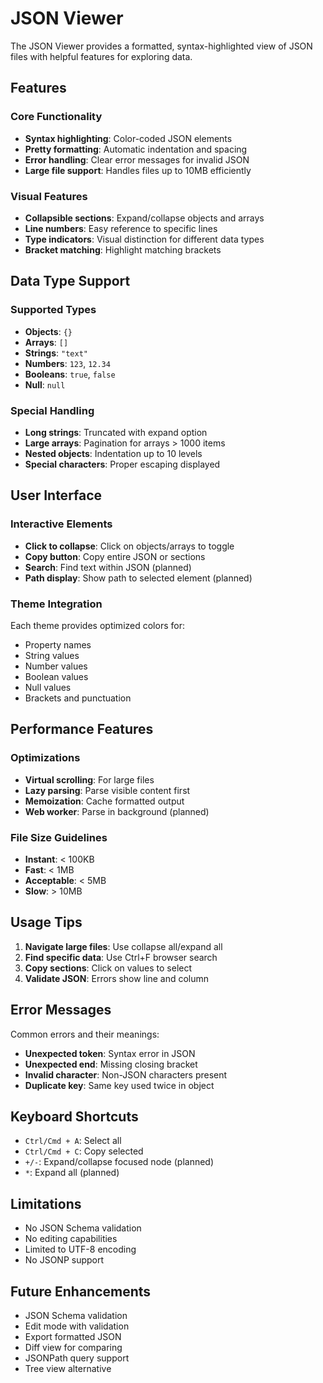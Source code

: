 # JSON Viewer

The JSON Viewer provides a formatted, syntax-highlighted view of JSON files with helpful features for exploring data.

## Features

### Core Functionality

- **Syntax highlighting**: Color-coded JSON elements
- **Pretty formatting**: Automatic indentation and spacing
- **Error handling**: Clear error messages for invalid JSON
- **Large file support**: Handles files up to 10MB efficiently

### Visual Features

- **Collapsible sections**: Expand/collapse objects and arrays
- **Line numbers**: Easy reference to specific lines
- **Type indicators**: Visual distinction for different data types
- **Bracket matching**: Highlight matching brackets

## Data Type Support

### Supported Types

- **Objects**: `{}`
- **Arrays**: `[]`
- **Strings**: `"text"`
- **Numbers**: `123`, `12.34`
- **Booleans**: `true`, `false`
- **Null**: `null`

### Special Handling

- **Long strings**: Truncated with expand option
- **Large arrays**: Pagination for arrays > 1000 items
- **Nested objects**: Indentation up to 10 levels
- **Special characters**: Proper escaping displayed

## User Interface

### Interactive Elements

- **Click to collapse**: Click on objects/arrays to toggle
- **Copy button**: Copy entire JSON or sections
- **Search**: Find text within JSON (planned)
- **Path display**: Show path to selected element (planned)

### Theme Integration

Each theme provides optimized colors for:

- Property names
- String values
- Number values
- Boolean values
- Null values
- Brackets and punctuation

## Performance Features

### Optimizations

- **Virtual scrolling**: For large files
- **Lazy parsing**: Parse visible content first
- **Memoization**: Cache formatted output
- **Web worker**: Parse in background (planned)

### File Size Guidelines

- **Instant**: < 100KB
- **Fast**: < 1MB
- **Acceptable**: < 5MB
- **Slow**: > 10MB

## Usage Tips

1. **Navigate large files**: Use collapse all/expand all
2. **Find specific data**: Use Ctrl+F browser search
3. **Copy sections**: Click on values to select
4. **Validate JSON**: Errors show line and column

## Error Messages

Common errors and their meanings:

- **Unexpected token**: Syntax error in JSON
- **Unexpected end**: Missing closing bracket
- **Invalid character**: Non-JSON characters present
- **Duplicate key**: Same key used twice in object

## Keyboard Shortcuts

- `Ctrl/Cmd + A`: Select all
- `Ctrl/Cmd + C`: Copy selected
- `+/-`: Expand/collapse focused node (planned)
- `*`: Expand all (planned)

## Limitations

- No JSON Schema validation
- No editing capabilities
- Limited to UTF-8 encoding
- No JSONP support

## Future Enhancements

- JSON Schema validation
- Edit mode with validation
- Export formatted JSON
- Diff view for comparing
- JSONPath query support
- Tree view alternative
